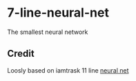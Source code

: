 # 7-line-neural-net
The smallest neural network

## Credit
Loosly based on iamtrask 11 line [neural net](http://iamtrask.github.io/2015/07/12/basic-python-network/)
